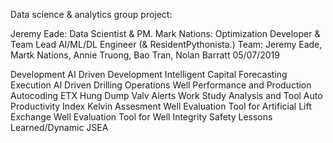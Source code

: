 Data science & analytics group project:

Jeremy Eade: Data Scientist & PM.
Mark Nations: Optimization Developer & Team Lead AI/ML/DL Engineer (& ResidentPythonista.)
Team: Jeremy Eade, Martk Nations, Annie Truong, Bao Tran, Nolan Barratt
05/07/2019


Development
AI Driven Development
Intelligent Capital Forecasting
Execution
AI Driven Drilling
Operations
Well Performance and Production
Autocoding
ETX Hung Dump Valv Alerts
Work Study Analysis and Tool
Auto Productivity Index
Kelvin Assesment
Well Evaluation Tool for Artificial Lift Exchange
Well Evaluation Tool for Well Integrity
Safety
Lessons Learned/Dynamic JSEA
